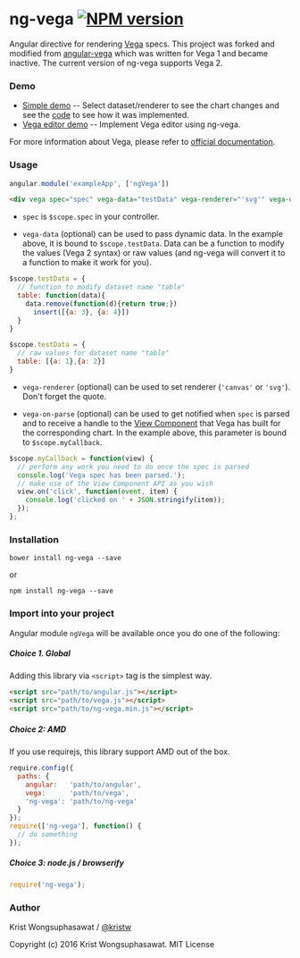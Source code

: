 # ng-vega [![NPM version][npm-image]][npm-url]

Angular directive for rendering [Vega](http://vega.github.io/) specs.
This project was forked and modified from [angular-vega](https://github.com/eptify/angular-vega) which was written for Vega 1 and became inactive.
The current version of ng-vega supports Vega 2.

### Demo

- [Simple demo](http://kristw.github.io/ng-vega) -- Select dataset/renderer to see the chart changes and see the [code](https://github.com/kristw/ng-vega/blob/master/examples/index.html) to see how it was implemented.
- [Vega editor demo](http://kristw.github.io/ng-vega/editor.html) -- Implement Vega editor using ng-vega.

For more information about Vega, please refer to [official documentation](http://trifacta.github.io/vega/).

### Usage

```javascript
angular.module('exampleApp', ['ngVega'])
```

```html
<div vega spec="spec" vega-data="testData" vega-renderer="'svg'" vega-on-parse="myCallback(view)"></div>
```

- `spec` is `$scope.spec` in your controller.

- `vega-data` (optional) can be used to pass dynamic data. In the example above, it is bound to `$scope.testData`. Data can be a function to modify the values (Vega 2 syntax) or raw values (and ng-vega will convert it to a function to make it work for you).

```javascript
$scope.testData = {
  // function to modify dataset name "table"
  table: function(data){
    data.remove(function(d){return true;})
      insert([{a: 3}, {a: 4}])
  }
}

$scope.testData = {
  // raw values for dataset name "table"
  table: [{a: 1},{a: 2}]
}
```

- `vega-renderer` (optional) can be used to set renderer (`'canvas'` or `'svg'`). Don't forget the quote.

- `vega-on-parse` (optional) can be used to get notified when `spec` is parsed and to receive a handle to the [View Component](https://github.com/vega/vega/wiki/Runtime#view-component-api) that Vega has built for the corresponding chart. In the example above, this parameter is bound to `$scope.myCallback`.

```javascript
$scope.myCallback = function(view) {
  // perform any work you need to do once the spec is parsed
  console.log('Vega spec has been parsed.');
  // make use of the View Component API as you wish
  view.on('click', function(event, item) {
    console.log('clicked on ' + JSON.stringify(item));
  });
};
```

### Installation

```
bower install ng-vega --save
```

or

```
npm install ng-vega --save
```

### Import into your project

Angular module `ngVega` will be available once you do one of the following:

##### Choice 1. Global

Adding this library via ```<script>``` tag is the simplest way.

```html
<script src="path/to/angular.js"></script>
<script src="path/to/vega.js"></script>
<script src="path/to/ng-vega.min.js"></script>
```

##### Choice 2: AMD

If you use requirejs, this library support AMD out of the box.

```javascript
require.config({
  paths: {
    angular:   'path/to/angular',
    vega:      'path/to/vega',
    'ng-vega': 'path/to/ng-vega'
  }
});
require(['ng-vega'], function() {
  // do something
});
```

##### Choice 3: node.js / browserify

```javascript
require('ng-vega');
```

### Author

Krist Wongsuphasawat / [@kristw](https://twitter.com/kristw)


Copyright (c) 2016 Krist Wongsuphasawat. MIT License

[npm-image]: https://badge.fury.io/js/ng-vega.svg
[npm-url]: https://npmjs.org/package/ng-vega
